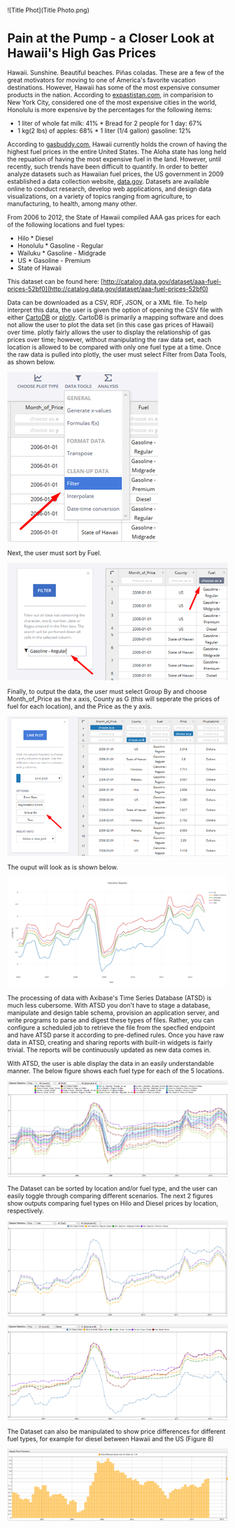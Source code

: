 ![Title Phot](Title Photo.png)

Pain at the Pump - a Closer Look at Hawaii's High Gas Prices
============================================================

Hawaii. Sunshine. Beautiful beaches. Piñas coladas. These are a few of the great motivators for moving to one of America's favorite vacation destinations. However,
Hawaii has some of the most expensive consumer products in the nation. According to [expastistan.com](https://www.expatistan.com/cost-of-living/comparison/new-york-city/honolulu), 
in comparision to New York City, considered one of the most expensive cities in the world, Honolulu is more expensive by the percentages for the following items:

* 1 liter of whole fat milk: 41%	* Bread for 2 people for 1 day: 67%
* 1 kg(2 lbs) of apples: 68%		* 1 liter (1/4 gallon) gasoline: 12%

According to [gasbuddy.com](https://www.gasbuddy.com/USA), Hawaii currently holds the crown of having the highest fuel prices in the entire United States. The Aloha state has long held the 
repuation of having the most expensive fuel in the land. However, until recently, such trends have been difficult to quantify.  In order to better analyze datasets such as Hawaiian fuel prices,
the US government in 2009 established a data collection website, [data.gov](https://www.data.gov/). Datasets are available online to conduct research, develop web applications, and design data visualizations, 
on a variety of topics ranging from agriculture, to manufacturing, to health, among many other.  

From 2006 to 2012, the State of Hawaii compiled AAA gas prices for each of the following locations and fuel types:

* Hilo					* Diesel
* Honolulu				* Gasoline - Regular
* Wailuku				* Gasoline - Midgrade
* US					* Gasoline - Premium
* State of Hawaii

This dataset can be found here: [http://catalog.data.gov/dataset/aaa-fuel-prices-52bf0](http://catalog.data.gov/dataset/aaa-fuel-prices-52bf0)

Data can be downloaded as a CSV, RDF, JSON, or a XML file. To help interpret this data, the user is given the option of opening the CSV file with either [CartoDB](https://carto.com/) 
or [plotly](https://plot.ly/). CartoDB is primarily a mapping software and does not allow the user to plot the data set (in this case gas prices of Hawaii) over time. plotly fairly allows
the user to display the relationship of gas prices over time; however, without manipulating the raw data set, each location is allowed to be compared with only one fuel type at a time. 
Once the raw data is pulled into plotly, the user must select Filter from Data Tools, as shown below. 

![Figure 1](Figure1.png)

Next, the user must sort by Fuel.

![Figure 2](Figure2.png)

Finally, to output the data, the user must select Group By and choose Month_of_Price as the x axis, County as G (this will seperate the prices of fuel for each 
location), and the Price as the y axis.

![Figure 3](Figure3.png) 

The ouput will look as is shown below.

![Figure 4](Figure4.png)

The processing of data with Axibase's Time Series Database (ATSD) is much less cubersome. With ATSD you don't have to stage a database, manipulate and design
table schema, provision an application server, and write programs to parse and digest these types of files. Rather, you can configure a scheduled job to retrieve
the file from the specfied endpoint and have ATSD parse it according to pre-defined rules. Once you have raw data in ATSD, creating and sharing reports with
built-in widgets is fairly trivial. The reports will be continuously updated as new data comes in.

With ATSD, the user is able display the data in an easily understandable manner. The below figure shows each fuel type for each of the 5 locations.

![Figure 5](Figure5.png) 

The Dataset can be sorted by location and/or fuel type, and the user can easily toggle through comparing different scenarios. The next 2 figures show outputs
comparing fuel types on Hilo and Diesel prices by location, respectively.

![Figure 6](Figure6.png)

![Figure 7](Figure7.png)

The Dataset can also be manipulated to show price differences for different fuel types, for example for diesel between Hawaii and the US (Figure 8)

![Figure 8](Figure8.png)





     
